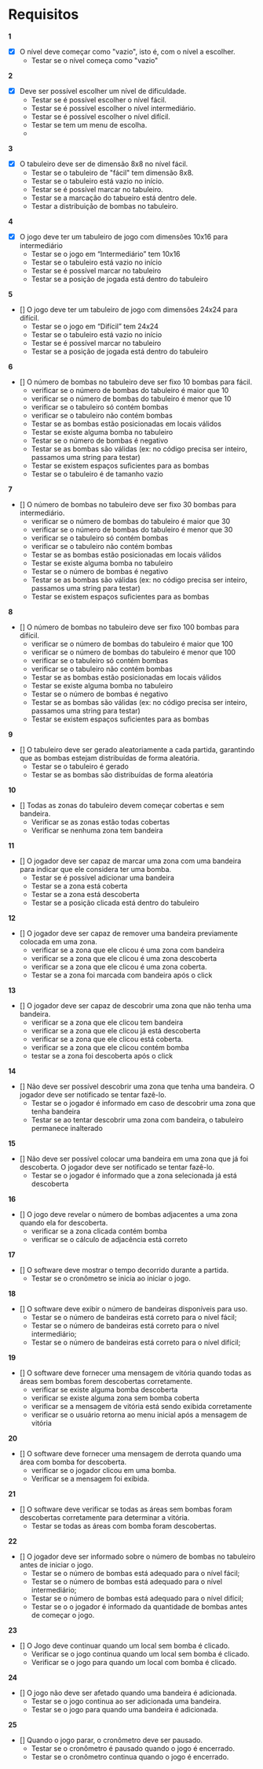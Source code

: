 # Requisitos 

**1**
- [x] O nível deve começar como "vazio", isto é, com o nível a escolher. 
  - Testar se o nível começa como "vazio" 

**2**
- [x] Deve ser possível escolher um nível de dificuldade. 
  - Testar se é possível escolher o nível fácil. 
  - Testar se é possível escolher o nível intermediário. 
  - Testar se é possível escolher o nível difícil. 
  - Testar se tem um menu de escolha.
  - 
**3**
- [x] O tabuleiro deve ser de dimensão 8x8 no nível fácil. 
  - Testar se o tabuleiro de "fácil" tem dimensão 8x8. 
  - Testar se o tabuleiro está vazio no início. 
  - Testar se é possível marcar no tabuleiro. 
  - Testar se a marcação do tabueiro está dentro dele. 
  - Testar a distribuição de bombas no tabuleiro.

**4**
- [x] O jogo deve ter um tabuleiro de jogo com dimensões 10x16 para intermediário  
  - Testar se o jogo em “Intermediário” tem 10x16
  - Testar se o tabuleiro está vazio no início
  - Testar se é possível marcar no tabuleiro
  - Testar se a posição de jogada está dentro do tabuleiro

**5** 
- [] O jogo deve ter um tabuleiro de jogo com dimensões 24x24 para difícil.
  - Testar se o jogo em “Difícil” tem 24x24
  - Testar se o tabuleiro está vazio no início
  - Testar se é possível marcar no tabuleiro
  - Testar se a posição de jogada está dentro do tabuleiro 

**6**
- [] O número de bombas no tabuleiro deve ser fixo 10 bombas para fácil.
  - verificar se o número de bombas do tabuleiro é maior que 10
  - verificar se o número de bombas do tabuleiro é menor que 10
  - verificar se o tabuleiro só contém bombas
  - verificar se o tabuleiro não contém bombas
  - Testar se as bombas estão posicionadas em locais válidos
  - Testar se existe alguma bomba no tabuleiro
  - Testar se o número de bombas é negativo
  - Testar se as bombas são válidas (ex: no código precisa ser inteiro, passamos uma string para testar)
  - Testar se existem espaços suficientes para as bombas
  - Testar se o tabuleiro é de tamanho vazio


**7**
- [] O número de bombas no tabuleiro deve ser fixo 30 bombas para intermediário.
  - verificar se o número de bombas do tabuleiro é maior que 30
  - verificar se o número de bombas do tabuleiro é menor que 30
  - verificar se o tabuleiro só contém bombas
  - verificar se o tabuleiro não contém bombas
  - Testar se as bombas estão posicionadas em locais válidos
  - Testar se existe alguma bomba no tabuleiro
  - Testar se o número de bombas é negativo
  - Testar se as bombas são válidas (ex: no código precisa ser inteiro, passamos uma string para testar)
  - Testar se existem espaços suficientes para as bombas

**8**
- [] O número de bombas no tabuleiro deve ser fixo 100 bombas para difícil.
  - verificar se o número de bombas do tabuleiro é maior que 100
  - verificar se o número de bombas do tabuleiro é menor que 100
  - verificar se o tabuleiro só contém bombas
  - verificar se o tabuleiro não contém bombas
  - Testar se as bombas estão posicionadas em locais válidos
  - Testar se existe alguma bomba no tabuleiro
  - Testar se o número de bombas é negativo
  - Testar se as bombas são válidas (ex: no código precisa ser inteiro, passamos uma string para testar)
  - Testar se existem espaços suficientes para as bombas

**9**
- [] O tabuleiro deve ser gerado aleatoriamente a cada partida, garantindo que as bombas estejam distribuídas de forma aleatória. 
  - Testar se o tabuleiro é gerado
  - Testar se as bombas são distribuídas de forma aleatória 

**10**
- [] Todas as zonas do tabuleiro devem começar cobertas e sem bandeira. 
  - Verificar se as zonas estão todas cobertas
  - Verificar se nenhuma zona tem bandeira 

**11**
- [] O jogador deve ser capaz de marcar uma zona com uma bandeira para indicar que ele considera ter uma bomba.
  - Testar se é possível adicionar uma bandeira
  - Testar se a zona está coberta
  - Testar se a zona está descoberta
  - Testar se a posição clicada está dentro do tabuleiro


**12**
- [] O jogador deve ser capaz de remover uma bandeira previamente colocada em uma zona.
  - verificar se a zona que ele clicou é uma zona com bandeira
  - verificar se a zona que ele clicou é uma zona descoberta
  - verificar se a zona que ele clicou é uma zona coberta.
  - Testar se a zona foi marcada com bandeira após o click

**13**
- [] O jogador deve ser capaz de descobrir uma zona que não tenha uma bandeira.
  - verificar se a zona que ele clicou tem bandeira
  - verificar se a zona que ele clicou já está descoberta
  - verificar se a zona que ele clicou está coberta.
  - verificar se a zona que ele clicou contém bomba
  - testar se a zona foi descoberta após o click

**14**
- [] Não deve ser possível descobrir uma zona que tenha uma bandeira. O jogador deve ser notificado se tentar fazê-lo. 
  - Testar se o jogador é informado em caso de descobrir uma zona que tenha bandeira
  - Testar se ao tentar descobrir uma zona com bandeira, o tabuleiro permanece inalterado

**15**
- [] Não deve ser possível colocar uma bandeira em uma zona que já foi descoberta. O jogador deve ser notificado se tentar fazê-lo.
  - Testar se o jogador é informado que a zona selecionada já está descoberta

**16** 
- [] O jogo deve revelar o número de bombas adjacentes a uma zona quando ela for descoberta.
  - verificar se a zona clicada contém bomba
  - verificar se o cálculo de adjacência está correto

**17**
- [] O software deve mostrar o tempo decorrido durante a partida. 
  - Testar se o cronômetro se inicia ao iniciar o jogo.

**18**
- [] O software deve exibir o número de bandeiras disponíveis para uso.
  - Testar se o número de bandeiras está correto para o nível fácil;
  - Testar se o número de bandeiras está correto para o nível intermediário; 
  - Testar se o número de bandeiras está correto para o nível difícil; 

**19**
- [] O software deve fornecer uma mensagem de vitória quando todas as áreas sem bombas forem descobertas corretamente.
  - verificar se existe alguma bomba descoberta
  - verificar se existe alguma zona sem bomba coberta
  - verificar se a mensagem de vitória está sendo exibida corretamente
  - verificar se o usuário retorna ao menu inicial após a mensagem de vitória

**20**
- [] O software deve fornecer uma mensagem de derrota quando uma área com bomba for descoberta.
  - verificar se o jogador clicou em uma bomba.
  - Verificar se a mensagem foi exibida.

**21**
- [] O software deve verificar se todas as áreas sem bombas foram descobertas corretamente para determinar a vitória.
  - Testar se todas as áreas com bomba foram descobertas.

**22**
- [] O jogador deve ser informado sobre o número de bombas no tabuleiro antes de iniciar o jogo.
  - Testar se o número de bombas está adequado para o nível fácil;
  - Testar se o número de bombas está adequado para o nível intermediário;
  - Testar se o número de bombas está adequado para o nível difícil;
  - Testar se o o jogador é informado da quantidade de bombas antes de começar o jogo.

**23**
- [] O Jogo deve continuar quando um local sem bomba é clicado.
  - Verificar se o jogo continua quando um local sem bomba é clicado.
  - Verificar se o jogo para quando um local com bomba é clicado.

**24**
- [] O jogo não deve ser afetado quando uma bandeira é adicionada.
  - Testar se o jogo continua ao ser adicionada uma bandeira.
  - Testar se o jogo para quando uma bandeira é adicionada.

**25**
- [] Quando o jogo parar, o cronômetro deve ser pausado.
  - Testar se o cronômetro é pausado quando o jogo é encerrado. 
  - Testar se o cronômetro continua quando o jogo é encerrado.
